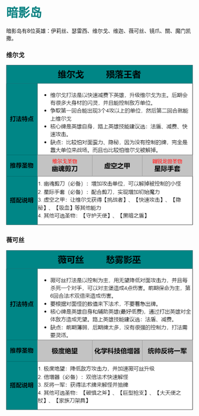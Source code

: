 ## <font color = teal face =kaiti size = 6>暗影岛 </font>
暗影岛有8位英雄：伊莉丝、瑟雷西、维尔戈、维迦、薇可丝、镜爪、關、魔门凯撒。

###  维尔戈
<img src ="https://github.com/zeff163/stackedit-app-data/blob/master/file/%E6%B8%B8%E6%88%8F%E6%94%BB%E7%95%A5/LoR/%E5%9B%BE%E7%89%87/%E7%BB%B4%E5%B0%94%E6%88%88.png?raw=true">


###  薇可丝
<img src ="https://github.com/zeff163/stackedit-app-data/blob/master/file/%E6%B8%B8%E6%88%8F%E6%94%BB%E7%95%A5/LoR/%E5%9B%BE%E7%89%87/%E8%96%87%E5%8F%AF%E4%B8%9D.png?raw=true">



<!--stackedit_data:
eyJoaXN0b3J5IjpbLTE4NDg4MjA2NTNdfQ==
-->